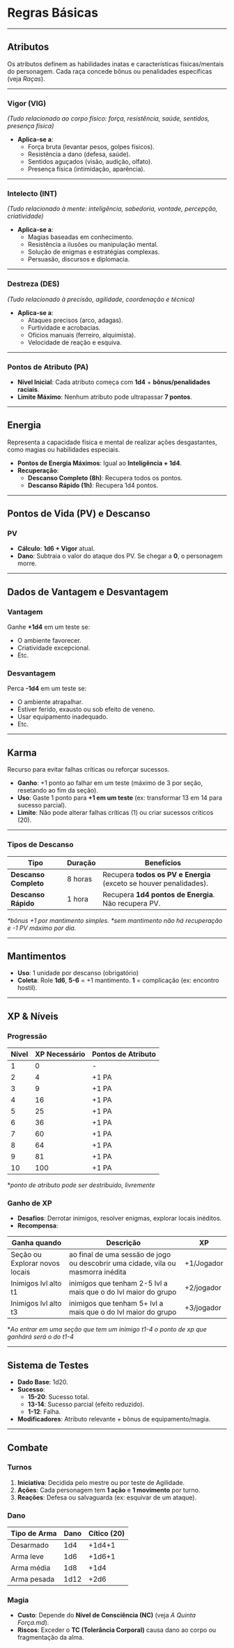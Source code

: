 # Regras Básicas

---

## **Atributos**  
Os atributos definem as habilidades inatas e características físicas/mentais do personagem. Cada raça concede bônus ou penalidades específicas (veja *Raças*).  

---

### **Vigor (VIG)**
*(Tudo relacionado ao corpo físico: força, resistência, saúde, sentidos, presença física)*  
- **Aplica-se a**:  
  - Força bruta (levantar pesos, golpes físicos).  
  - Resistência a dano (defesa, saúde).  
  - Sentidos aguçados (visão, audição, olfato).  
  - Presença física (intimidação, aparência).

---

### **Intelecto (INT)**  
*(Tudo relacionado à mente: inteligência, sabedoria, vontade, percepção, criatividade)*  
- **Aplica-se a**:  
  - Magias baseadas em conhecimento.  
  - Resistência a ilusões ou manipulação mental.  
  - Solução de enigmas e estratégias complexas.  
  - Persuasão, discursos e diplomacia.

---

### **Destreza (DES)**  
*(Tudo relacionado à precisão, agilidade, coordenação e técnica)*  
- **Aplica-se a**:  
  - Ataques precisos (arco, adagas).  
  - Furtividade e acrobacias.  
  - Ofícios manuais (ferreiro, alquimista).  
  - Velocidade de reação e esquiva.

---

### **Pontos de Atributo (PA)**  
- **Nível Inicial**: Cada atributo começa com **1d4** + **bônus/penalidades raciais**.  
- **Limite Máximo**: Nenhum atributo pode ultrapassar **7 pontos**.  

---

## **Energia**
Representa a capacidade física e mental de realizar ações desgastantes, como magias ou habilidades especiais.  
- **Pontos de Energia Máximos**: Igual ao **Inteligência + 1d4**.  
- **Recuperação**:  
  - **Descanso Completo (8h)**: Recupera todos os pontos.  
  - **Descanso Rápido (1h)**: Recupera 1d4 pontos.

---

## **Pontos de Vida (PV) e Descanso**  
### **PV**  
- **Cálculo**: **1d6 + Vigor** atual.
- **Dano**: Subtraia o valor do ataque dos PV. Se chegar a **0**, o personagem morre.

---

## **Dados de Vantagem e Desvantagem**  
### **Vantagem**  
Ganhe **+1d4** em um teste se:  
- O ambiente favorecer. 
- Criatividade excepcional.  
- Etc.

### **Desvantagem**  
Perca **-1d4** em um teste se:  
- O ambiente atrapalhar.  
- Estiver ferido, exausto ou sob efeito de veneno.  
- Usar equipamento inadequado.
- Etc.

---

## **Karma**  
Recurso para evitar falhas críticas ou reforçar sucessos.  
- **Ganho**: +1 ponto ao falhar em um teste (máximo de 3 por seção, resetando ao fim da seção).  
- **Uso**: Gaste 1 ponto para **+1 em um teste** (ex: transformar 13 em 14 para sucesso parcial).  
- **Limite**: Não pode alterar falhas críticas (1) ou criar sucessos críticos (20).  

---

### **Tipos de Descanso**  
| **Tipo**                | **Duração** | **Benefícios**                                                     |  
|-------------------------|-------------|--------------------------------------------------------------------|  
| **Descanso Completo**   | 8 horas     | Recupera **todos os PV e Energia** (exceto se houver penalidades). |  
| **Descanso Rápido**     | 1 hora      | Recupera **1d4 pontos de Energia**. Não recupera PV.               |  

_*bônus +1 por mantimento simples._
_*sem mantimento não há recuperação e -1 PV máximo por dia._

---

## **Mantimentos** 
- **Uso**: 1 unidade por descanso (obrigatório)
- **Coleta**: Role **1d6**, **5-6** = +1 mantimento. **1** = complicação (ex: encontro hostil).  

---

## **XP & Níveis**  
### **Progressão**  
| Nível | XP Necessário | Pontos de Atributo |
|-------|---------------|--------------------|
| 1     | 0             | -                  |
| 2     | 4             | +1 PA              |
| 3     | 9             | +1 PA              |
| 4     | 16            | +1 PA              |
| 5     | 25            | +1 PA              |
| 6     | 36            | +1 PA              |
| 7     | 60            | +1 PA              |
| 8     | 64            | +1 PA              |
| 9     | 81            | +1 PA              |
| 10    | 100           | +1 PA              |

**ponto de atributo pode ser destribuido, livremente*

### **Ganho de XP**  
- **Desafios**: Derrotar inimigos, resolver enigmas, explorar locais inéditos.  
- **Recompensa**:

|Ganha quando                  | Descrição                                                                        | XP                |
|------------------------------|----------------------------------------------------------------------------------|-------------------|
|Seção ou Explorar novos locais| ao final de uma sessão de jogo ou descobrir uma cidade, vila ou masmorra inédita | +1/Jogador        |
|Inimigos lvl alto t1          | inimigos que tenham 2-5 lvl a mais que o do lvl maior do grupo                   | +2/jogador        |
|Inimigos lvl alto t3          | inimigos que tenham 5+ lvl a mais que o do lvl maior do grupo                    | +3/jogador        |

**Ao entrar em uma seção que tem um inimigo t1-4 o ponto de xp que ganhárá será o do t1-4*

---

## **Sistema de Testes**
- **Dado Base**: 1d20.
- **Sucesso**:
  - **15-20**: Sucesso total.
  - **13-14**: Sucesso parcial (efeito reduzido).
  - **1-12**: Falha.
- **Modificadores**: Atributo relevante + bônus de equipamento/magia.

---

## **Combate**
### **Turnos**
1. **Iniciativa**: Decidida pelo mestre ou por teste de Agilidade.
2. **Ações**: Cada personagem tem **1 ação** e **1 movimento** por turno.
3. **Reações**: Defesa ou salvaguarda (ex: esquivar de um ataque).

### **Dano**  
| Tipo de Arma      | Dano  | Cítico (20)  |
|-------------------|-------|--------------|
| Desarmado         | 1d4   | +1d4+1       |
| Arma leve         | 1d6   | +1d6+1       |
| Arma média        | 1d8   | +1d4         |
| Arma pesada       | 1d12  | +2d6         |

### **Magia**  
- **Custo**: Depende do **Nível de Consciência (NC)** (veja *A Quinta Força.md*).
- **Riscos**: Exceder o **TC (Tolerância Corporal)** causa dano ao corpo ou fragmentação da alma.